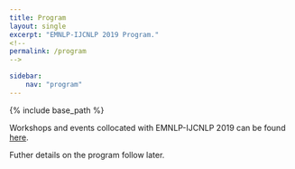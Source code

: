 ```yaml
---
title: Program
layout: single
excerpt: "EMNLP-IJCNLP 2019 Program."
<!--
permalink: /program
-->

sidebar:
    nav: "program"
---
```

{% include base_path %}

Workshops and events collocated with EMNLP-IJCNLP 2019 can be found <a href="./workshops/">here</a>.

Futher details on the program follow later.
